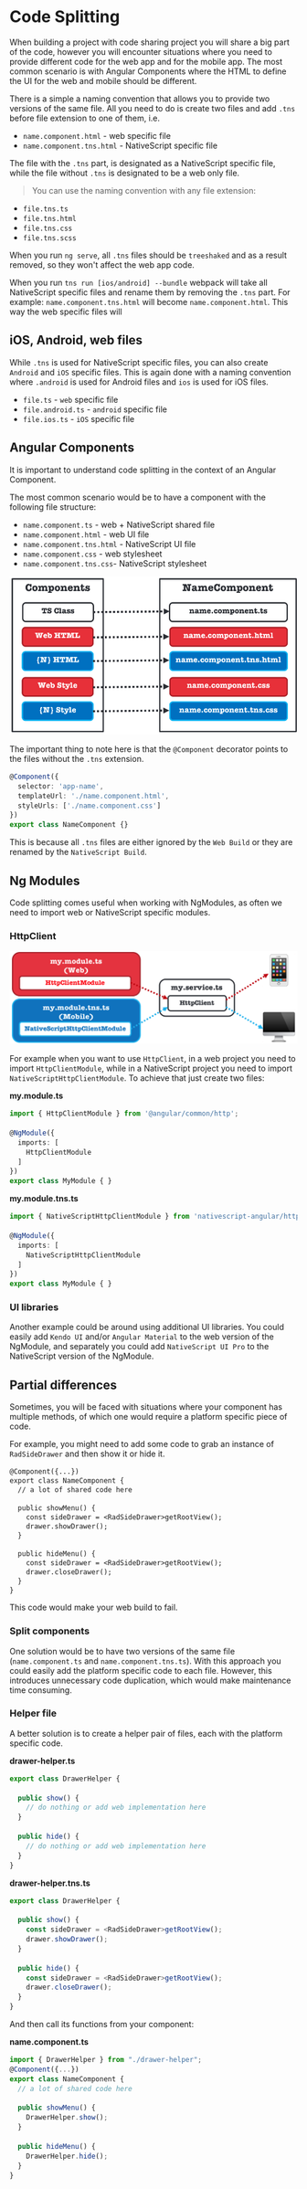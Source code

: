 # Code Splitting

When building a project with code sharing project you will share a big part of the code, however you will encounter situations where you need to provide different code for the web app and for the mobile app. The most common scenario is with Angular Components where the HTML to define the UI for the web and mobile should be different.

There is a simple a naming convention that allows you to provide two versions of the same file. All you need to do is create two files and add `.tns` before file extension to one of them, i.e.

 * `name.component.html` - web specific file
 * `name.component.tns.html` - NativeScript specific file

The file with the `.tns` part, is designated as a NativeScript specific file, while the file without `.tns` is designated to be a web only file.

> You can use the naming convention with any file extension:
> 
 * `file.tns.ts`
 * `file.tns.html`
 * `file.tns.css`
 * `file.tns.scss`

When you run `ng serve`, all `.tns` files should be `treeshaked` and as a result removed, so they won't affect the web app code.

When you run `tns run [ios/android] --bundle` webpack will take all NativeScript specific files and rename them by removing the `.tns` part. For example: `name.component.tns.html` will become `name.component.html`. This way the web specific files will

## iOS, Android, web files

While `.tns` is used for NativeScript specific files, you can also create `Android` and `iOS` specific files. This is again done with a naming convention where `.android` is used for Android files and `ios` is used for iOS files.

 * `file.ts` - `web` specific file
 * `file.android.ts` - `android` specific file
 * `file.ios.ts` - `iOS` specific file


## Angular Components

It is important to understand code splitting in the context of an Angular Component.

The most common scenario would be to have a component with the following file structure:

 * `name.component.ts` - web + NativeScript shared file 
 * `name.component.html` - web UI file
 * `name.component.tns.html` - NativeScript UI file
 * `name.component.css` - web stylesheet
 * `name.component.tns.css`- NativeScript stylesheet

![project-structure](./img/code-splitting.png?raw=true)

The important thing to note here is that the `@Component` decorator points to the files without the `.tns` extension.

```ts
@Component({
  selector: 'app-name',
  templateUrl: './name.component.html',
  styleUrls: ['./name.component.css']
})
export class NameComponent {}
```

This is because all `.tns` files are either ignored by the `Web Build` or they are renamed by the `NativeScript Build`.


## Ng Modules

Code splitting comes useful when working with NgModules, as often we need to import web or NativeScript specific modules. 

### HttpClient

![module-splitting](./img/ngmodule-http.png?raw=true)

For example when you want to use `HttpClient`, in a web project you need to import `HttpClientModule`, while in a NativeScript project you need to import `NativeScriptHttpClientModule`. To achieve that just create two files:

**my.module.ts**

```TypeScript
import { HttpClientModule } from '@angular/common/http';

@NgModule({
  imports: [
    HttpClientModule
  ]
})
export class MyModule { }
```

**my.module.tns.ts**

```TypeScript
import { NativeScriptHttpClientModule } from 'nativescript-angular/http-client';

@NgModule({
  imports: [
    NativeScriptHttpClientModule
  ]
})
export class MyModule { }
```

### UI libraries

Another example could be around using additional UI libraries. You could easily add `Kendo UI` and/or `Angular Material` to the web version of the NgModule, and separately you could add `NativeScript UI Pro` to the NativeScript version of the NgModule.

## Partial differences

Sometimes, you will be faced with situations where your component has multiple methods, of which one would require a platform specific piece of code. 

For example, you might need to add some code to grab an instance of `RadSideDrawer` and then show it or hide it.

```
@Component({...})
export class NameComponent {
  // a lot of shared code here
  
  public showMenu() {
    const sideDrawer = <RadSideDrawer>getRootView();
    drawer.showDrawer();
  }

  public hideMenu() {
    const sideDrawer = <RadSideDrawer>getRootView();
    drawer.closeDrawer();
  }
}
```

This code would make your web build to fail.

### Split components

One solution would be to have two versions of the same file (`name.component.ts` and `name.component.tns.ts`). With this approach you could easily add the platform specific code to each file. However, this introduces unnecessary code duplication, which would make maintenance time consuming.

### Helper file

A better solution is to create a helper pair of files, each with the platform specific code.

**drawer-helper.ts**

```TypeScript
export class DrawerHelper {
  
  public show() {
    // do nothing or add web implementation here  
  }

  public hide() {
    // do nothing or add web implementation here
  }
}
```

**drawer-helper.tns.ts**

```TypeScript
export class DrawerHelper {
  
  public show() {
    const sideDrawer = <RadSideDrawer>getRootView();
    drawer.showDrawer();
  }

  public hide() {
    const sideDrawer = <RadSideDrawer>getRootView();
    drawer.closeDrawer();
  }
}
```

And then call its functions from your component:

**name.component.ts**

```TypeScript
import { DrawerHelper } from "./drawer-helper";
@Component({...})
export class NameComponent {
  // a lot of shared code here
  
  public showMenu() {
    DrawerHelper.show();
  }

  public hideMenu() {
    DrawerHelper.hide();
  }
}
```
